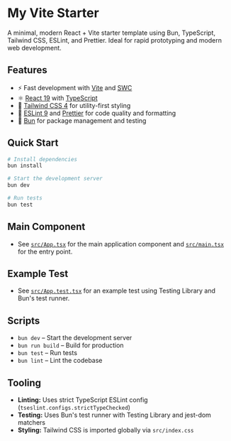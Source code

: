 # My Vite Starter

A minimal, modern React + Vite starter template using Bun, TypeScript, Tailwind CSS, ESLint, and Prettier. Ideal for rapid prototyping and modern web development.

## Features

- ⚡️ Fast development with [Vite](https://vite.dev/) and [SWC](https://swc.rs/)
- ⚛️ [React 19](https://react.dev/) with [TypeScript](https://www.typescriptlang.org/)
- 🎨 [Tailwind CSS 4](https://tailwindcss.com/) for utility-first styling
- 🧹 [ESLint 9](https://eslint.org/) and [Prettier](https://prettier.io/) for code quality and formatting
- 🧪 [Bun](https://bun.sh/) for package management and testing

## Quick Start

```bash
# Install dependencies
bun install

# Start the development server
bun dev

# Run tests
bun test
```

## Main Component

- See [`src/App.tsx`](src/App.tsx) for the main application component and [`src/main.tsx`](src/main.tsx) for the entry point.

## Example Test

- See [`src/App.test.tsx`](src/App.test.tsx) for an example test using Testing Library and Bun's test runner.

## Scripts

- `bun dev` – Start the development server
- `bun run build` – Build for production
- `bun test` – Run tests
- `bun lint` – Lint the codebase

## Tooling

- **Linting:** Uses strict TypeScript ESLint config (`tseslint.configs.strictTypeChecked`)
- **Testing:** Uses Bun's test runner with Testing Library and jest-dom matchers
- **Styling:** Tailwind CSS is imported globally via `src/index.css`